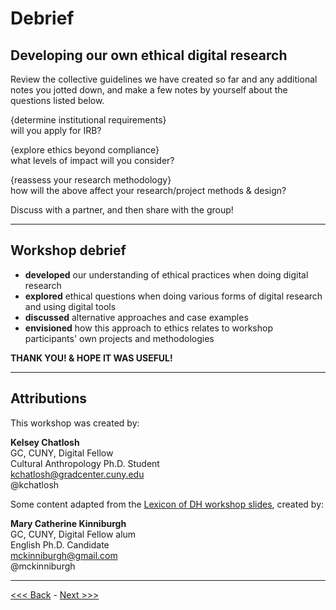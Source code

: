 # Debrief

## Developing our own ethical digital research

Review the collective guidelines we have created so far and any additional notes you jotted down, and make a few notes by yourself about the questions listed below. 

{determine institutional requirements}  
 will you apply for IRB? 

{explore ethics beyond compliance}  
what levels of impact will you consider?

{reassess your research methodology}  
how will the above affect your research/project methods & design?

Discuss with a partner, and then share with the group!

******

## Workshop debrief

* **developed** our understanding of ethical practices when doing digital research
* **explored** ethical questions when doing various forms of digital research and using digital tools
* **discussed** alternative approaches and case examples
* **envisioned** how this approach to ethics relates to workshop participants' own projects and methodologies 

**THANK YOU! & HOPE IT WAS USEFUL!**

******

## Attributions

This workshop was created by:

**Kelsey Chatlosh**  
GC, CUNY, Digital Fellow  
Cultural Anthropology Ph.D. Student  
kchatlosh@gradcenter.cuny.edu  
@kchatlosh  

Some content adapted from the [Lexicon of DH workshop slides](http://tinyurl.com/lexiconofdh), created by:

**Mary Catherine Kinniburgh**  
GC, CUNY, Digital Fellow alum  
English Ph.D. Candidate  
mckinniburgh@gmail.com  
@mckinniburgh  

******

[<<< Back](range.md) - [Next >>>](resources.md)